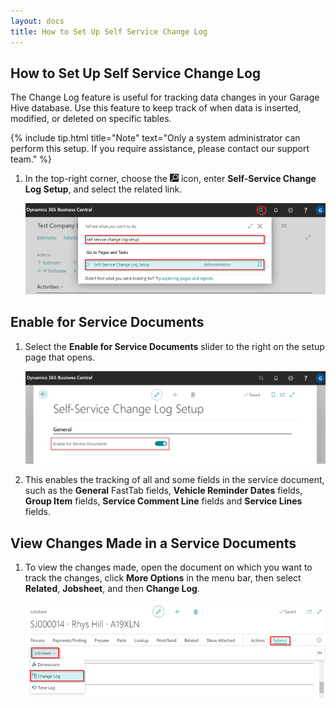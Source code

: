 ```yaml
---
layout: docs
title: How to Set Up Self Service Change Log 
---
```


## How to Set Up Self Service Change Log
The Change Log feature is useful for tracking data changes in your Garage Hive database. Use this feature to keep track of when data is inserted, modified, or deleted on specific tables.

{% include tip.html title="Note" text="Only a system administrator can perform this setup. If you require assistance, please contact our support team." %}

1. In the top-right corner, choose the ![](media/search_icon.png) icon, enter **Self-Service Change Log Setup**, and select the related link.

   ![](media/change-log-setup1.png)

## Enable for Service Documents
1. Select the **Enable for Service Documents** slider to the right on the setup page that opens.

   ![](media/change-log-setup2.png)

2. This enables the tracking of all and some fields in the service document, such as the **General** FastTab fields, **Vehicle Reminder Dates** fields, **Group Item** fields, **Service Comment Line** fields and **Service Lines** fields.

## View Changes Made in a Service Documents
1. To view the changes made, open the document on which you want to track the changes, click **More Options** in the menu bar, then select **Related**, **Jobsheet**, and then **Change Log**.

   ![](media/change-log-setup3.png)